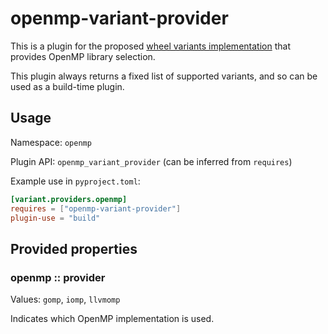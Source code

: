 # openmp-variant-provider

This is a plugin for the proposed [wheel variants implementation](
https://github.com/wheelnext/pep_xxx_wheel_variants) that provides
OpenMP library selection.

This plugin always returns a fixed list of supported variants, and so
can be used as a build-time plugin.

## Usage

Namespace: `openmp`

Plugin API: `openmp_variant_provider` (can be inferred from `requires`)

Example use in `pyproject.toml`:

```toml
[variant.providers.openmp]
requires = ["openmp-variant-provider"]
plugin-use = "build"
```

## Provided properties
### openmp :: provider

Values: `gomp`, `iomp`, `llvmomp`

Indicates which OpenMP implementation is used.
